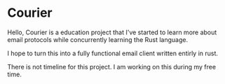# Courier

Hello, Courier is a education project that I've started to learn more about email protocols while concurrently learning the Rust language. 

I hope to turn this into a fully functional email client written entirly in rust.

There is not timeline for this project. I am working on this during my free time.